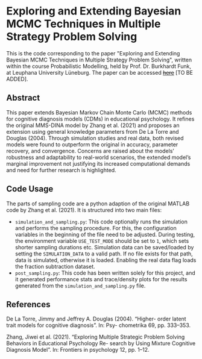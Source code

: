 # Exploring and Extending Bayesian MCMC Techniques in Multiple Strategy Problem Solving

This is the code corresponding to the paper "Exploring and Extending Bayesian MCMC Techniques in Multiple Strategy Problem Solving", written within the course Probabilistic Modelling, held by Prof. Dr. Burkhardt Funk, at Leuphana University Lüneburg. The paper can be accessed <span style="text-decoration: line-through">[here]()</span> [TO BE ADDED].

## Abstract
This paper extends Bayesian Markov Chain Monte Carlo (MCMC) methods for cognitive diagnosis models (CDMs) in educational psychology. It refines the original MMS-DINA model by Zhang et al. (2021) and proposes an extension using general knowledge parameters from De La Torre and Douglas (2004). Through simulation studies and real data, both revised models were found to outperform the original in accuracy, parameter recovery, and convergence. Concerns are raised about the models’ robustness and adaptability to real-world scenarios, the extended model’s marginal improvement not justifying its increased computational demands and need for further research is highlighted.

## Code Usage
The parts of sampling code are a python adaption of the original MATLAB code by Zhang et al. (2021). It is structured into two main files:

- `simulation_and_sampling.py`: This code optionally runs the simulation and performs the sampling procedure. For this, the configuration variables in the beginning of the file need to be adjusted. During testing, the environment variable `USE_TEST_MODE` should be set to `1`, which sets shorter sampling durations etc. Simulation data can be saved/loaded by setting the `SIMULATION_DATA` to a valid path. If no file exists for that path, data is simulated, otherwise it is loaded. Enabling the real data flag loads the fraction subtraction dataset.
- `post_sampling.py`: This code has been written solely for this project, and it generated performance stats and trace/density plots for the results generated from the `simulation_and_sampling.py` file.

## References

De La Torre, Jimmy and Jeffrey A. Douglas (2004). “Higher- order latent trait models for cognitive diagnosis”. In: Psy- chometrika 69, pp. 333–353.

Zhang, Jiwei et al. (2021). “Exploring Multiple Strategic Problem Solving Behaviors in Educational Psychology Re- search by Using Mixture Cognitive Diagnosis Model”. In: Frontiers in psychology 12, pp. 1–12.